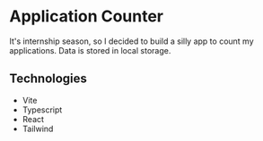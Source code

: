# Application Counter

It's internship season, so I decided to build a silly app to count my applications. Data is stored in local storage.

## Technologies

- Vite
- Typescript
- React
- Tailwind
